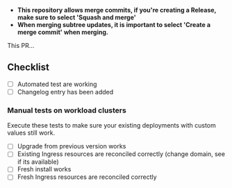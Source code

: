 - **This repository allows merge commits, if you're creating a Release, make sure to select 'Squash and merge'**
- **When merging subtree updates, it is important to select 'Create a merge commit' when merging.**

<!--
@giantswarm/team-cabbage will be automatically requested for review once
this PR has been submitted.
-->

<!--
Please update the version matrix in Readme.md after a release
-->

This PR...

## Checklist

- [ ] Automated test are working
- [ ] Changelog entry has been added

### Manual tests on workload clusters

Execute these tests to make sure your existing deployments with custom values still work.

- [ ] Upgrade from previous version works
- [ ] Existing Ingress resources are reconciled correctly (change domain, see if its available)
- [ ] Fresh install works
- [ ] Fresh Ingress resources are reconciled correctly
